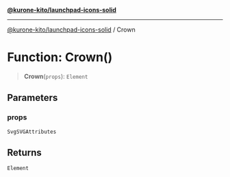 [**@kurone-kito/launchpad-icons-solid**](../README.md)

***

[@kurone-kito/launchpad-icons-solid](../globals.md) / Crown

# Function: Crown()

> **Crown**(`props`): `Element`

## Parameters

### props

`SvgSVGAttributes`

## Returns

`Element`

